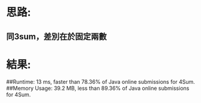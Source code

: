# 思路: 
## 同3sum，差別在於固定兩數

# 結果:

##Runtime: 13 ms, faster than 78.36% of Java online submissions for 4Sum.
##Memory Usage: 39.2 MB, less than 89.36% of Java online submissions for 4Sum.